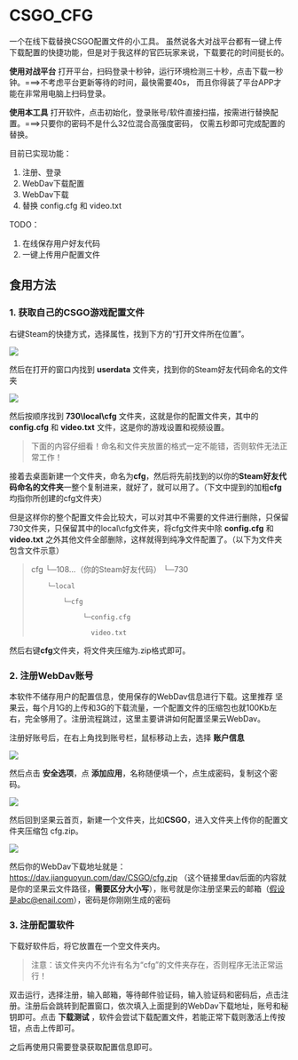 # CSGO_CFG

一个在线下载替换CSGO配置文件的小工具。
虽然说各大对战平台都有一键上传下载配置的快捷功能，但是对于我这样的官匹玩家来说，下载要花的时间挺长的。

 **使用对战平台** 打开平台，扫码登录十秒钟，运行环境检测三十秒，点击下载一秒钟。===>不考虑平台更新等待的时间，最快需要40s， 而且你得装了平台APP才能在非常用电脑上扫码登录。

 **使用本工具** 打开软件，点击初始化，登录账号/软件直接扫描，按需进行替换配置。===>只要你的密码不是什么32位混合高强度密码， 仅需五秒即可完成配置的替换。

目前已实现功能：

1. 注册、登录
2. WebDav下载配置
3. WebDav下载
4. 替换 config.cfg 和 video.txt

TODO：

1. 在线保存用户好友代码
2. 一键上传用户配置文件

## 食用方法

### 1. 获取自己的CSGO游戏配置文件

右键Steam的快捷方式，选择属性，找到下方的“打开文件所在位置”。

![](https://gh.j8.market/https://github.com/Lord2333/Pics/blob/main/img/fix-dir/picgo/picgo-clipboard-images/2023/06/29/15-34-02-78ecb72e13bb9575c8448c4f97305f57-20230629153401-b3b2cf.png)

然后在打开的窗口内找到 **userdata** 文件夹，找到你的Steam好友代码命名的文件夹

![](https://gh.j8.market/https://github.com/Lord2333/Pics/blob/main/img/fix-dir/1%E5%B0%8F%E9%BB%91%E7%9B%92/CSGO%E9%85%8D%E7%BD%AE%E4%B8%8B%E8%BD%BD%E5%99%A8/2023/06/29/15-37-13-5e8ef4802bcb7a488effd14fbc234ee5-2-a64aab.png)

然后按顺序找到 **730\local\cfg** 文件夹，这就是你的配置文件夹，其中的 **config.cfg** 和 **video.txt** 文件，这是你的游戏设置和视频设置。

> 下面的内容仔细看！命名和文件夹放置的格式一定不能错，否则软件无法正常工作！

接着去桌面新建一个文件夹，命名为**cfg**，然后将先前找到的以你的**Steam好友代码命名的文件夹**一整个复制进来，就好了，就可以用了。（下文中提到的加粗**cfg**均指你所创建的cfg文件夹）

但是这样你的整个配置文件会比较大，可以对其中不需要的文件进行删除，只保留730文件夹，只保留其中的local\cfg文件夹，将cfg文件夹中除 **config.cfg** 和 **video.txt** 之外其他文件全部删除，这样就得到纯净文件配置了。（以下为文件夹包含文件示意）

> cfg
> └─108...（你的Steam好友代码）
>     └─730
> 
>         └─local
> 
>             └─cfg
> 
>                  └─config.cfg
> 
>                    video.txt

然后右键**cfg**文件夹，将文件夹压缩为.zip格式即可。

### 2. 注册WebDav账号

本软件不储存用户的配置信息，使用保存的WebDav信息进行下载。这里推荐 坚果云，每个月1G的上传和3G的下载流量，一个配置文件的压缩包也就100Kb左右，完全够用了。注册流程跳过，这里主要讲讲如何配置坚果云WebDav。

注册好账号后，在右上角找到账号栏，鼠标移动上去，选择 **账户信息**

![](https://gh.j8.market/https://github.com/Lord2333/Pics/blob/main/img/fix-dir/1%E5%B0%8F%E9%BB%91%E7%9B%92/CSGO%E9%85%8D%E7%BD%AE%E4%B8%8B%E8%BD%BD%E5%99%A8/2023/06/29/16-17-24-51a7c9a05d9f88980ec791b03d691611-3-b24b8e.png)

然后点击 **安全选项**，点 **添加应用**，名称随便填一个，点生成密码，复制这个密码。

![](https://gh.j8.market/https://github.com/Lord2333/Pics/blob/main/img/fix-dir/1%E5%B0%8F%E9%BB%91%E7%9B%92/CSGO%E9%85%8D%E7%BD%AE%E4%B8%8B%E8%BD%BD%E5%99%A8/2023/06/29/16-23-19-5015421e15c7b42f28880d589b138324-4-61a427.png)

然后回到坚果云首页，新建一个文件夹，比如**CSGO**，进入文件夹上传你的配置文件夹压缩包 cfg.zip。

![](https://gh.j8.market/https://github.com/Lord2333/Pics/blob/main/img/fix-dir/1%E5%B0%8F%E9%BB%91%E7%9B%92/CSGO%E9%85%8D%E7%BD%AE%E4%B8%8B%E8%BD%BD%E5%99%A8/2023/06/29/16-21-40-868a615b112ef8cb3a0bdf4388f57d86-5-ddbc3d.png)

然后你的WebDav下载地址就是：https://dav.jianguoyun.com/dav/CSGO/cfg.zip （这个链接里dav后面的内容就是你的坚果云文件路径，**需要区分大小写**），账号就是你注册坚果云的邮箱（假设是abc@enail.com），密码是你刚刚生成的密码

### 3. 注册配置软件

下载好软件后，将它放置在一个空文件夹内。

> 注意：该文件夹内不允许有名为“cfg”的文件夹存在，否则程序无法正常运行！

双击运行，选择注册，输入邮箱，等待邮件验证码，输入验证码和密码后，点击注册。注册后会跳转到配置窗口，依次填入上面提到的WebDav下载地址，账号和秘钥即可。点击 **下载测试** ，软件会尝试下载配置文件，若能正常下载则激活上传按钮，点击上传即可。

之后再使用只需要登录获取配置信息即可。
